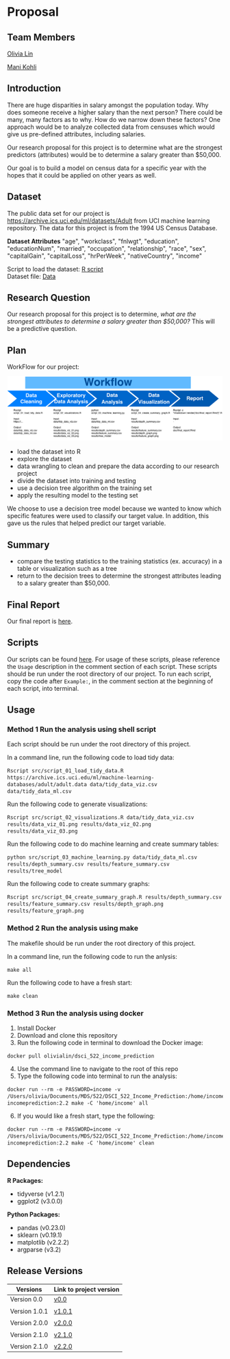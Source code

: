 # Proposal

## Team Members

[Olivia Lin](https://github.com/olivia-lin) 

[Mani Kohli](https://github.com/ksm45)


## Introduction
There are huge disparities in salary amongst the population today. Why does someone receive a higher salary than the next person? There could be many, many factors as to why.  How do we narrow down these factors?  One approach would be to analyze collected data from censuses which would give us pre-defined attributes, including salaries. 

Our research proposal for this project is to determine what are the strongest predictors (attributes) would be to determine a salary greater than $50,000.  

Our goal is to build a model on census data for a specific year with the hopes that it could be applied on other years as well.

## Dataset
The public data set for our project is https://archive.ics.uci.edu/ml/datasets/Adult from UCI machine learning repository. The data for this project is from the 1994 US Census Database. 

**Dataset Attributes**
"age", "workclass", "fnlwgt", "education", "educationNum", "married", "occupation", "relationship", "race",  "sex", "capitalGain", "capitalLoss", "hrPerWeek", "nativeCountry", "income"

Script to load the dataset: [R script](https://github.com/UBC-MDS/DSCI_522_Income_Prediction/tree/master/src)  
Dataset file: [Data](https://github.com/UBC-MDS/DSCI_522_Income_Prediction/tree/master/data)  

## Research Question
Our research proposal for this project is to determine, *what are the strongest attributes to determine a salary greater than $50,000?* This will be a predictive question.

## Plan

WorkFlow for our project:  
  
  
![WorkFlow](process.png)  
  
  
- load the dataset into R 
- explore the dataset
- data wrangling to clean and prepare the data according to our research project
- divide the dataset into training and testing
- use a decision tree algorithm on the training set
- apply the resulting model to the testing set

We choose to use a decision tree model because we wanted to know which specific features were used to classify our target value. In addition, this gave us the rules that helped predict our target variable.

## Summary
- compare the testing statistics to the training statistics (ex. accuracy) in a table or visualization such as a tree
- return to the decision trees to determine the strongest attributes leading to a salary greater than $50,000.  

## Final Report
Our final report is [here](https://github.com/UBC-MDS/DSCI_522_Income_Prediction/blob/master/doc/final_report.md).

## Scripts
Our scripts can be found [here](https://github.com/UBC-MDS/DSCI_522_Income_Prediction/tree/master/src). For usage of these scripts, please reference the `Usage` description in the comment section of each script. These scripts should be run under the root directory of our project. To run each script, copy the code after `Example:`, in the comment section at the beginning of each script, into terminal.

## Usage

### Method 1 Run the analysis using shell script

Each script should be run under the root directory of this project. 

In a command line, run the following code to load tidy data: 
``` 
Rscript src/script_01_load_tidy_data.R https://archive.ics.uci.edu/ml/machine-learning-databases/adult/adult.data data/tidy_data_viz.csv data/tidy_data_ml.csv
```

Run the following code to generate visualizations:
```
Rscript src/script_02_visualizations.R data/tidy_data_viz.csv results/data_viz_01.png results/data_viz_02.png results/data_viz_03.png
```

Run the following code to do machine learning and create summary tables:
```
python src/script_03_machine_learning.py data/tidy_data_ml.csv results/depth_summary.csv results/feature_summary.csv results/tree_model
```

Run the following code to create summary graphs:
```
Rscript src/script_04_create_summary_graph.R results/depth_summary.csv results/feature_summary.csv results/depth_graph.png results/feature_graph.png
```

### Method 2 Run the analysis using make
The makefile should be run under the root directory of this project. 

In a command line, run the following code to run the anlysis:
```
make all
```

Run the following code to have a fresh start:
```
make clean
```

### Method 3 Run the analysis using docker
1. Install Docker
2. Download and clone this repository
3. Run the following code in terminal to download the Docker image:
```
docker pull olivialin/dsci_522_income_prediction
```
4. Use the command line to navigate to the root of this repo
5. Type the following code into terminal to run the analysis:
```
docker run --rm -e PASSWORD=income -v /Users/olivia/Documents/MDS/522/DSCI_522_Income_Prediction:/home/income incomeprediction:2.2 make -C 'home/income' all
```
6. If you would like a fresh start, type the following:
```
docker run --rm -e PASSWORD=income -v /Users/olivia/Documents/MDS/522/DSCI_522_Income_Prediction:/home/income incomeprediction:2.2 make -C 'home/income' clean
```


## Dependencies

**R Packages:** 

- tidyverse (v1.2.1)
- ggplot2 (v3.0.0)

**Python Packages:**
- pandas (v0.23.0)
- sklearn (v0.19.1)
- matplotlib (v2.2.2)
- argparse (v3.2)

## Release Versions  

| Versions | Link to project version |
| ---- | ---------------|
| Version 0.0 | [v0.0](https://github.com/UBC-MDS/DSCI_522_Income_Prediction/tree/v0.0) |
|     |         |
| Version 1.0.1 | [v1.0.1](https://github.com/UBC-MDS/DSCI_522_Income_Prediction/tree/v1.0.1) |
|     |         |
| Version 2.0.0 | [v2.0.0](https://github.com/UBC-MDS/DSCI_522_Income_Prediction/tree/v.2.0.0) | 
|     |         |
| Version 2.1.0 | [v2.1.0](https://github.com/UBC-MDS/DSCI_522_Income_Prediction/tree/v.2.1.0) |  
|     |         |
| Version 2.1.0 | [v2.2.0](https://github.com/UBC-MDS/DSCI_522_Income_Prediction/tree/v.2.2.0) | 

